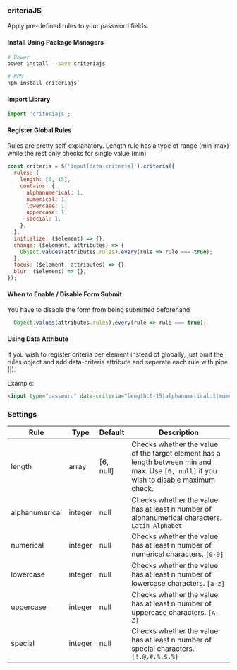 ### criteriaJS
Apply pre-defined rules to your password fields.

#### Install Using Package Managers

```sh
# Bower
bower install --save criteriajs

# NPM
npm install criteriajs
```

#### Import Library

```javascript
import 'criteriajs';
```

#### Register Global Rules

Rules are pretty self-explanatory.
Length rule has a type of range (min-max) while the rest only checks for single value (min)

```javascript
const criteria = $('input[data-criteria]').criteria({
  rules: {
    length: [6, 15],
    contains: {
      alphanumerical: 1,
      numerical: 1,
      lowercase: 1,
      uppercase: 1,
      special: 1,
    },
  },
  initialize: ($element) => {},
  change: ($element, attributes) => {
    Object.values(attributes.rules).every(rule => rule === true);
  },
  focus: ($element, attributes) => {},
  blur: ($element) => {},
});
```

#### When to Enable / Disable Form Submit

You have to disable the form from being submitted beforehand

```javascript
  Object.values(attributes.rules).every(rule => rule === true);
```

#### Using Data Attribute

If you wish to register criteria per element instead of globally, just omit the rules object and add data-criteria attribute and seperate each rule with pipe (|).

Example:

```html
<input type="password" data-criteria="length:6-15|alphanumerical:1|mumerical:1|uppercase:2|lowercase:3">
```

### Settings

Rule | Type | Default | Description
------ | ---- | ------- | -----------
length | array | [6, null] | Checks whether the value of the target element has a length between min and max. Use `[6, null]` if you wish to disable maximum check.
alphanumerical | integer | null | Checks whether the value has at least n number of alphanumerical characters. `Latin Alphabet`
numerical | integer | null | Checks whether the value has at least n number of numerical characters. `[0-9]`
lowercase | integer | null | Checks whether the value has at least n number of lowercase characters. `[a-z]`
uppercase | integer | null | Checks whether the value has at least n number of uppercase characters. `[A-Z]`
special | integer | null | Checks whether the value has at least n number of special characters. `[!,@,#,%,$,%]`
